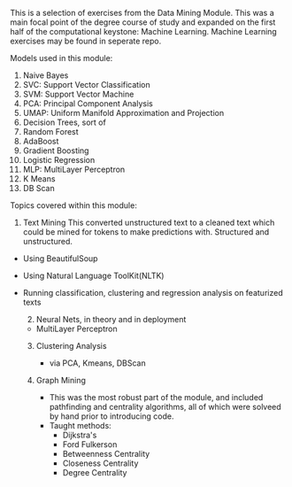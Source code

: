 This is a selection of exercises from the Data Mining Module. This was a main focal point of the degree course of study and expanded on the first half of the computational keystone: Machine Learning. Machine Learning exercises may be found in seperate repo.

Models used in this module:
1) Naive Bayes
2) SVC: Support Vector Classification
3) SVM: Support Vector Machine
4) PCA: Principal Component Analysis
5) UMAP: Uniform Manifold Approximation and Projection
6) Decision Trees, sort of
7) Random Forest
8) AdaBoost
9) Gradient Boosting
10) Logistic Regression
11) MLP: MultiLayer Perceptron
12) K Means
13) DB Scan

Topics covered within this module: 
1) Text Mining
   This converted unstructured text to a cleaned text which could be mined for tokens to make predictions with. Structured and unstructured.
- Using BeautifulSoup
- Using Natural Language ToolKit(NLTK)
- Running classification, clustering and regression analysis on featurized texts

  2) Neural Nets, in theory and in deployment
    - MultiLayer Perceptron
 
  3) Clustering Analysis
     - via PCA, Kmeans, DBScan
    
  4) Graph Mining
     - This was the most robust part of the module, and included pathfinding and centrality algorithms, all of which were solveed by hand prior to introducing code.
     - Taught methods:
       - Dijkstra's
       - Ford Fulkerson
       - Betweenness Centrality
       - Closeness Centrality
       - Degree Centrality
